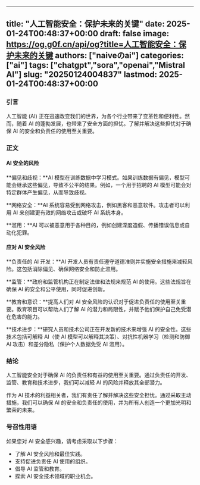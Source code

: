 
---
title: "人工智能安全：保护未来的关键"
date: 2025-01-24T00:48:37+00:00
draft: false
image: https://og.g0f.cn/api/og?title=人工智能安全：保护未来的关键
authors: ["naiveのai"]
categories: ["ai"]
tags: ["chatgpt","sora","openai","Mistral AI"]
slug: "20250124004837"
lastmod: 2025-01-24T00:48:37+00:00
---
### 引言

人工智能 (AI) 正在迅速改变我们的世界，为各个行业带来了变革性和便利性。然而，随着 AI 的蓬勃发展，也带来了安全方面的担忧。了解并解决这些担忧对于确保 AI 的安全和负责任的使用至关重要。

### 正文

#### AI 安全的风险

**偏见和歧视：**AI 模型在训练数据中学习模式。如果训练数据有偏见，模型可能会继承这些偏见，导致不公平的结果。例如，一个用于招聘的 AI 模型可能会对特定群体产生偏见，从而导致歧视。

**网络安全：**AI 系统容易受到网络攻击，例如黑客和恶意软件。攻击者可以利用 AI 来创建更有效的网络攻击或破坏 AI 系统本身。

**滥用：**AI 可以被恶意用于各种目的，例如创建深度造假、传播错误信息或自动化犯罪。

#### 应对 AI 安全风险

**负责任的 AI 开发：**AI 开发人员有责任遵守道德准则并实施安全措施来减轻风险。这包括消除偏见、确保网络安全和防止滥用。

**监管：**政府和监管机构正在制定法律和法规来规范 AI 的使用。这些法规旨在确保 AI 的安全和公平使用，同时促进创新。

**教育和意识：**提高人们对 AI 安全风险的认识对于促进负责任的使用至关重要。教育项目可以帮助人们了解 AI 的潜力和局限性，并赋予他们保护自己免受潜在危害的能力。

**技术进步：**研究人员和技术公司正在开发新的技术来增强 AI 的安全性。这些技术包括可解释 AI（使 AI 模型可以解释其决策）、对抗性机器学习（检测和防御 AI 攻击）和差分隐私（保护个人数据免受 AI 滥用）。

### 结论

人工智能安全对于确保 AI 的负责任和有益的使用至关重要。通过负责任的开发、监管、教育和技术进步，我们可以减轻 AI 的风险并释放其全部潜力。

作为 AI 技术的利益相关者，我们有责任了解并解决这些安全担忧。通过采取主动措施，我们可以确保 AI 的安全和负责任的使用，并为所有人创造一个更加光明和繁荣的未来。

### 号召性用语

如果您对 AI 安全感兴趣，请考虑采取以下步骤：

* 了解 AI 安全风险和最佳实践。
* 支持促进负责任 AI 使用的组织。
* 倡导 AI 监管和教育。
* 探索 AI 安全技术领域的职业机会。